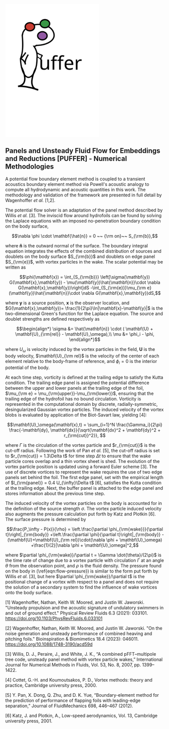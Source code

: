 <img src="./images/puffer.svg" alt="a logo" height="420" width="auto">

## Panels and Unsteady Fluid Flow for Embeddings and Reductions [PUFFER] - Numerical Methodologies 


A potential flow boundary element method is coupled to a transient acoustics boundary element method via Powell's acoustic analogy to compute all hydrodynamic and acoustic quantities in this work. The methodology and validation of the framework are presented in full detail by Wagenhoffer *et al.* [1,2].

The potential flow solver is an adaptation of the panel method described by Willis *et al.* [3]. The inviscid flow around hydrofoils can be found by solving the Laplace equations with an imposed no-penetration boundary condition on the body surface,

```math
\nabla \phi \cdot \mathbf{\hat{n}} = 0 ~~ {\rm on}~~ S_{\rm{b}},
```

where $\mathbf{\hat{n}}$ is the outward normal of the surface. The boundary integral equation integrates the effects of the combined distribution of sources and doublets on the body surface $S_{\rm{b}}$ and doublets on edge panel $S_{\rm{e}}$, with vortex particles in the wake. The scalar potential may be written as

```math
\phi(\mathbf{x}) = \int_{S_{\rm{b}}} \left[\sigma(\mathbf{y}) G(\mathbf{x},\mathbf{y}) - \mu(\mathbf{y})\hat{\mathbf{n}}\cdot \nabla G(\mathbf{x},\mathbf{y})\right]dS -\int_{S_{\rm{e}}}\mu_{\rm e}(\mathbf{y})\hat{\mathbf{n}}\cdot \nabla G(\mathbf{x},\mathbf{y})dS,
```

where $\mathbf{y}$ is a source position, $\mathbf{x}$ is the observer location, and $G(\mathbf{x},\mathbf{y})= \frac{1}{2\pi}\ln|\mathbf{x}-\mathbf{y}|$ is the two-dimensional Green's function for the Laplace equation. The source and doublet strengths are defined respectively as

```math
\begin{align*}
\sigma &= \hat{\mathbf{n}} \cdot ( \mathbf{U} + \mathbf{U}_{\rm{rel}} - \mathbf{U}_\omega),\\
\mu &= \phi_i - \phi,
\end{align*}
```

where $U_\omega$ is velocity induced by the vortex particles in the field, $\mathbf{U}$ is the body velocity, $\mathbf{U}_{\rm rel}$ is the velocity of the center of each element relative to the body-frame of reference, and $\phi_i = 0$ is the interior potential of the body.

At each time step, vorticity is defined at the trailing edge to satisfy the Kutta condition. The trailing edge panel is assigned the potential difference between the upper and lower panels at the trailing edge of the foil, $\mu_{\rm e} = \mu_{\rm{upper}}-\mu_{\rm{lower}}$, ensuring that the trailing edge of the hydrofoil has no bound circulation. Vorticity is represented in the computational domain by discrete, radially-symmetric, desingularized Gaussian vortex particles. The induced velocity of the vortex blobs is evaluated by application of the Biot-Savart law, yielding [4]:

```math
\mathbf{U}_\omega(\mathbf{x},t) = \sum_{i=1}^N \frac{\Gamma_i}{2\pi} \frac{-\mathbf{dy}, \mathbf{dx}}{\sqrt{\mathbf{dx}^2 + \mathbf{dy}^2 + r_{\rm{cut}}^2}},

```

where $\Gamma$ is the circulation of the vortex particle and $r_{\rm{cut}}$ is the cut-off radius. Following the work of Pan *et al.* [5], the cut-off radius is set to $r_{\rm{cut}} = 1.3\Delta t$ for time step $\Delta t$ to ensure that the wake particle cores overlap and a thin vortex sheet is shed. The evolution of the vortex particle position is updated using a forward Euler scheme [3]. The use of discrete vortices to represent the wake requires the use of two edge panels set behind the foil. The first edge panel, set with the empirical length of $l_{\rm{panel}} = 0.4 U_{\infty}\Delta t$ [6], satisfies the Kutta condition at the trailing edge. Next, the buffer panel is attached to the edge panel and stores information about the previous time step.

The induced velocity of the vortex particles on the body is accounted for in the definition of the source strength $\sigma$. The vortex particle induced velocity also augments the pressure calculation put forth by Katz and Plotkin [6]. The surface pressure is determined by

```math
\frac{P_\infty - P(x)}{\rho} = \left.\frac{\partial \phi_{\rm{wake}}}{\partial t}\right|_{\rm{body}} +\left.\frac{\partial \phi}{\partial t}\right|_{\rm{body}} - (\mathbf{U}+\mathbf{U}_{\rm rel})\cdot(\nabla \phi + \mathbf{U}_\omega) +\frac{1}{2}|\nabla \phi + \mathbf{U}_\omega|^2,
```

where $\partial \phi_{\rm{wake}}/\partial t = \Gamma \dot{\theta}/(2\pi)$ is the time rate of change due to a vortex particle with circulation $\Gamma$ at an angle $\theta$ from the observation point, and $\rho$ is the fluid density. The pressure found on the body in (\ref{eqn:flow-pressure}) is similar to the form put forth by Willis *et al.* [3], but here $\partial \phi_{\rm{wake}}/\partial t$ is the positional change of a vortex with respect to a panel and does not require the solution of a secondary system to find the influence of wake vortices onto the body surface.

[1] Wagenhoffer, Nathan, Keith W. Moored, and Justin W. Jaworski. "Unsteady propulsion and the acoustic signature of undulatory swimmers in and out of ground effect." Physical Review Fluids 6.3 (2021): 033101. https://doi.org/10.1103/PhysRevFluids.6.033101

[2] Wagenhoffer, Nathan, Keith W. Moored, and Justin W. Jaworski. "On the noise generation and unsteady performance of combined heaving and pitching foils." Bioinspiration & Biomimetics 18.4 (2023): 046011. https://doi.org/10.1088/1748-3190/acd59d

[3] Willis, D. J., Peraire, J., and White, J. K., “A combined pFFT–multipole tree code, unsteady panel method with vortex particle wakes,” International Journal for Numerical Methods in Fluids, Vol. 53, No. 8, 2007, pp. 1399–1422. 

[4] Cottet, G.-H. and Koumoutsakos, P. D., Vortex methods: theory and practice, Cambridge university press, 2000.

[5] Y. Pan, X. Dong, Q. Zhu, and D. K. Yue, “Boundary-element method for the prediction of performance of flapping foils with leading-edge separation,” Journal of FluidMechanics 698, 446–467 (2012).

[6] Katz, J. and Plotkin, A., Low-speed aerodynamics, Vol. 13, Cambridge university press, 2001.
